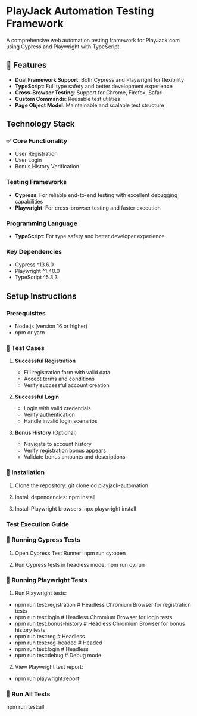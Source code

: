 # PlayJack Automation Testing Framework

A comprehensive web automation testing framework for PlayJack.com using Cypress and Playwright with TypeScript.

## 🚀 Features

- **Dual Framework Support**: Both Cypress and Playwright for flexibility
- **TypeScript**: Full type safety and better development experience
- **Cross-Browser Testing**: Support for Chrome, Firefox, Safari
- **Custom Commands**: Reusable test utilities
- **Page Object Model**: Maintainable and scalable test structure

## Technology Stack

### ✅ Core Functionality
- User Registration
- User Login
- Bonus History Verification

### Testing Frameworks
- **Cypress**: For reliable end-to-end testing with excellent debugging capabilities
- **Playwright**: For cross-browser testing and faster execution

### Programming Language
- **TypeScript**: For type safety and better developer experience

### Key Dependencies
- Cypress ^13.6.0
- Playwright ^1.40.0
- TypeScript ^5.3.3

## Setup Instructions

### Prerequisites
- Node.js (version 16 or higher)
- npm or yarn

### 🧪 Test Cases
1. **Successful Registration**
    - Fill registration form with valid data
    - Accept terms and conditions
    - Verify successful account creation

2. **Successful Login**
    - Login with valid credentials
    - Verify authentication
    - Handle invalid login scenarios

3. **Bonus History** (Optional)
    - Navigate to account history
    - Verify registration bonus appears
    - Validate bonus amounts and descriptions

###  🧪 Installation
1. Clone the repository:
   git clone <repository-url>
   cd playjack-automation

2. Install dependencies:
   npm install

3. Install Playwright browsers:
   npx playwright install

### Test Execution Guide
### 🚀 Running Cypress Tests
1. Open Cypress Test Runner:
   npm run cy:open

2. Run Cypress tests in headless mode:
   npm run cy:run

### 🚀 Running Playwright Tests
1. Run Playwright tests:
- npm run test:registration       # Headless Chromium Browser for registration tests
- npm run test:login              # Headless Chromium Browser for login tests
- npm run test:bonus-history      # Headless Chromium Browser for bonus history tests
- npm run test:reg           # Headless
- npm run test:reg-headed    # Headed
- npm run test:login         # Headless
- npm run test:debug         # Debug mode

2. View Playwright test report:
- npm run playwright:report

### 🚀 Run All Tests
npm run test:all